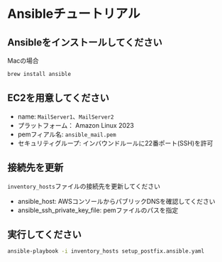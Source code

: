 # Ansibleチュートリアル

## Ansibleをインストールしてください

Macの場合

```sh
brew install ansible
```

## EC2を用意してください

- name: `MailServer1`、`MailServer2`
- プラットフォーム： Amazon Linux 2023
- pemフィアル名: `ansible_mail.pem`
- セキュリティグループ: インバウンドルールに22番ポート(SSH)を許可

## 接続先を更新

`inventory_hosts`ファイルの接続先を更新してください

- ansible_host: AWSコンソールからパブリックDNSを確認してください
- ansible_ssh_private_key_file: pemファイルのパスを指定

## 実行してください

```sh
ansible-playbook -i inventory_hosts setup_postfix.ansible.yaml
```